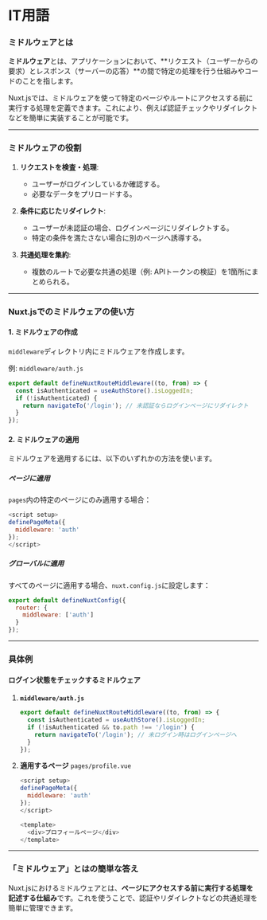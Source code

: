 # IT用語

### ミドルウェアとは
**ミドルウェア**とは、アプリケーションにおいて、**リクエスト（ユーザーからの要求）とレスポンス（サーバーの応答）**の間で特定の処理を行う仕組みやコードのことを指します。

Nuxt.jsでは、ミドルウェアを使って特定のページやルートにアクセスする前に実行する処理を定義できます。これにより、例えば認証チェックやリダイレクトなどを簡単に実装することが可能です。

---

### ミドルウェアの役割
1. **リクエストを検査・処理**:
   - ユーザーがログインしているか確認する。
   - 必要なデータをプリロードする。
   
2. **条件に応じたリダイレクト**:
   - ユーザーが未認証の場合、ログインページにリダイレクトする。
   - 特定の条件を満たさない場合に別のページへ誘導する。
   
3. **共通処理を集約**:
   - 複数のルートで必要な共通の処理（例: APIトークンの検証）を1箇所にまとめられる。

---

### Nuxt.jsでのミドルウェアの使い方

#### 1. ミドルウェアの作成
`middleware`ディレクトリ内にミドルウェアを作成します。

例: `middleware/auth.js`
```javascript
export default defineNuxtRouteMiddleware((to, from) => {
  const isAuthenticated = useAuthStore().isLoggedIn;
  if (!isAuthenticated) {
    return navigateTo('/login'); // 未認証ならログインページにリダイレクト
  }
});
```

#### 2. ミドルウェアの適用
ミドルウェアを適用するには、以下のいずれかの方法を使います。

##### ページに適用
`pages`内の特定のページにのみ適用する場合：
```javascript
<script setup>
definePageMeta({
  middleware: 'auth'
});
</script>
```

##### グローバルに適用
すべてのページに適用する場合、`nuxt.config.js`に設定します：
```javascript
export default defineNuxtConfig({
  router: {
    middleware: ['auth']
  }
});
```

---

### 具体例
#### ログイン状態をチェックするミドルウェア
1. **`middleware/auth.js`**
   ```javascript
   export default defineNuxtRouteMiddleware((to, from) => {
     const isAuthenticated = useAuthStore().isLoggedIn;
     if (!isAuthenticated && to.path !== '/login') {
       return navigateTo('/login'); // 未ログイン時はログインページへ
     }
   });
   ```

2. **適用するページ**
   `pages/profile.vue`
   ```javascript
   <script setup>
   definePageMeta({
     middleware: 'auth'
   });
   </script>

   <template>
     <div>プロフィールページ</div>
   </template>
   ```

---

### 「ミドルウェア」とはの簡単な答え
Nuxt.jsにおけるミドルウェアとは、**ページにアクセスする前に実行する処理を記述する仕組み**です。これを使うことで、認証やリダイレクトなどの共通処理を簡単に管理できます。